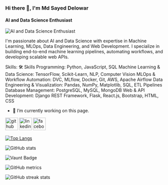 ### Hi there 👋, I'm Md Sayed Delowar
#### AI and Data Science Enthusiast
![AI and Data Science Enthusiast](https://encrypted-tbn0.gstatic.com/images?q=tbn:ANd9GcQxhr7MUpfe2pnM1SLeYJ40tihl6HK-JfTNPA&s)

I'm passionate about AI and Data Science with expertise in Machine Learning, MLOps, Data Engineering, and Web Development. I specialize in building end-to-end machine learning pipelines, automating workflows, and developing scalable web APIs.


Skills: 🛠️ Skills Programming: Python, JavaScript, SQL Machine Learning & Data Science: TensorFlow, Scikit-Learn, NLP, Computer Vision MLOps & Workflow Automation: DVC, MLflow, Docker, Git, AWS, Apache Airflow Data Engineering & Visualization: Pandas, NumPy, Matplotlib, SQL, ETL Pipelines Database Management: PostgreSQL, MySQL, MongoDB Web & API Development: Django REST Framework, Flask, React.js, Bootstrap, HTML, CSS

- 🔭 I’m currently working on this page. 


[<img src='https://cdn.jsdelivr.net/npm/simple-icons@3.0.1/icons/github.svg' alt='github' height='40'>](https://github.com/S-Delowar)  [<img src='https://cdn.jsdelivr.net/npm/simple-icons@3.0.1/icons/linkedin.svg' alt='linkedin' height='40'>](https://www.linkedin.com/in/https://www.linkedin.com/in/s-delowar//)  [<img src='https://cdn.jsdelivr.net/npm/simple-icons@3.0.1/icons/facebook.svg' alt='facebook' height='40'>](https://www.facebook.com/https://www.facebook.com/sdelowar44/)  

[![Top Langs](https://github-readme-stats.vercel.app/api/top-langs/?username=S-Delowar)](https://github.com/anuraghazra/github-readme-stats)

![GitHub stats](https://github-readme-stats.vercel.app/api?username=S-Delowar&show_icons=true&count_private=true)  

![Vaunt Badge](https://api.vaunt.dev/v1/github/entities/S-Delowar/contributions?format=svg&private=true)  

![GitHub metrics](https://metrics.lecoq.io/S-Delowar)  

![GitHub streak stats](https://streak-stats.demolab.com/?user=S-Delowar)  

